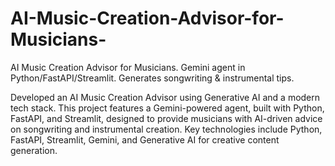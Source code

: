 # AI-Music-Creation-Advisor-for-Musicians-
AI Music Creation Advisor for Musicians. Gemini agent in Python/FastAPI/Streamlit. Generates songwriting &amp; instrumental tips.

Developed an AI Music Creation Advisor using Generative AI and a modern tech stack. This project features a Gemini-powered agent, built with Python, FastAPI, and Streamlit, designed to provide musicians with AI-driven advice on songwriting and instrumental creation. Key technologies include Python, FastAPI, Streamlit, Gemini, and Generative AI for creative content generation.
